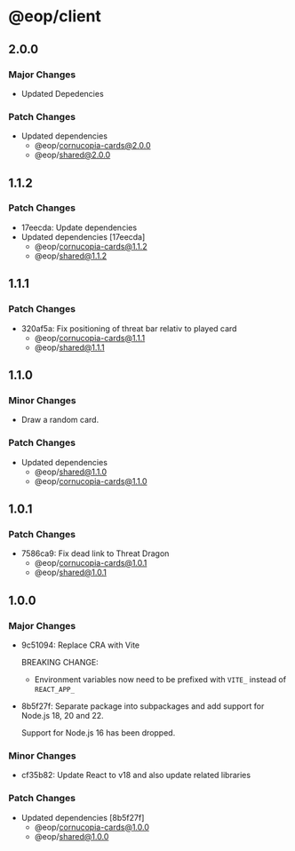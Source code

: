 # @eop/client

## 2.0.0

### Major Changes

- Updated Depedencies

### Patch Changes

- Updated dependencies
  - @eop/cornucopia-cards@2.0.0
  - @eop/shared@2.0.0

## 1.1.2

### Patch Changes

- 17eecda: Update dependencies
- Updated dependencies [17eecda]
  - @eop/cornucopia-cards@1.1.2
  - @eop/shared@1.1.2

## 1.1.1

### Patch Changes

- 320af5a: Fix positioning of threat bar relativ to played card
  - @eop/cornucopia-cards@1.1.1
  - @eop/shared@1.1.1

## 1.1.0

### Minor Changes

- Draw a random card.

### Patch Changes

- Updated dependencies
  - @eop/shared@1.1.0
  - @eop/cornucopia-cards@1.1.0

## 1.0.1

### Patch Changes

- 7586ca9: Fix dead link to Threat Dragon
  - @eop/cornucopia-cards@1.0.1
  - @eop/shared@1.0.1

## 1.0.0

### Major Changes

- 9c51094: Replace CRA with Vite

  BREAKING CHANGE:

  - Environment variables now need to be prefixed with `VITE_` instead of `REACT_APP_`

- 8b5f27f: Separate package into subpackages and add support for Node.js 18, 20 and 22.

  Support for Node.js 16 has been dropped.

### Minor Changes

- cf35b82: Update React to v18 and also update related libraries

### Patch Changes

- Updated dependencies [8b5f27f]
  - @eop/cornucopia-cards@1.0.0
  - @eop/shared@1.0.0
